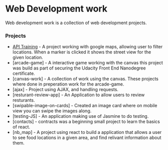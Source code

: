 # Web Development work

Web development work is a collection of web development projects. 

### Projects


* [API Training](API-training.md) - A project working with google maps, allowing user to filter locations. When a marker is clicked it shows the street view for the given location.
* [arcade-game] - A interactive game working with the canvas this project was build as part of securing the Udacity Front End Nanodegree certificate. 
* [canvas-work] - A collection of work using the canvas. These projects where done in preperation work for the arcade-game.
* [ajax] - Project using AJAX, and handling requests.
* [resturant-review-app] - An Application to allow users to review resturants. 
* [swipable-image-on-cards] - Created an image card where on mobile view you can swipe the images along. 
* [testing-JS] - An application making use of Jasmine to do testing. 
* [contacts] - contracts was a beginning small project to learn the basics of react. 
* [nb_map] - A project using react to build a application that allows a user to see food locations in a given area, and find relivant information about them.
